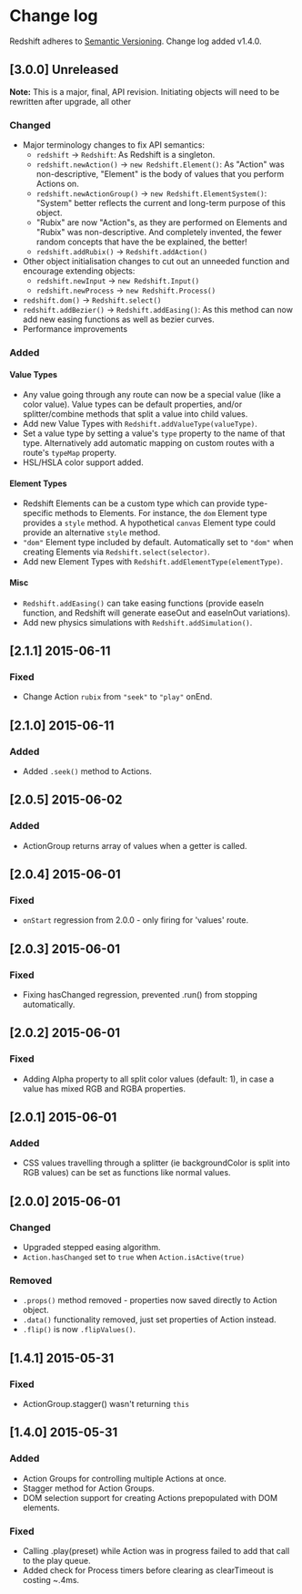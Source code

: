 # Change log

Redshift adheres to [Semantic Versioning](http://semver.org/). Change log added v1.4.0.

## [3.0.0] Unreleased

**Note:** This is a major, final, API revision. Initiating objects will need to be rewritten after upgrade, all other

### Changed
- Major terminology changes to fix API semantics:
    - `redshift` -> `Redshift`: As Redshift is a singleton.
    - `redshift.newAction()` -> `new Redshift.Element()`: As "Action" was non-descriptive, "Element" is the body of values that you perform Actions on.
    - `redshift.newActionGroup()` -> `new Redshift.ElementSystem()`: "System" better reflects the current and long-term purpose of this object.
    - "Rubix" are now "Action"s, as they are performed on Elements and "Rubix" was non-descriptive. And completely invented, the fewer random concepts that have the be explained, the better!
    - `redshift.addRubix()` -> `Redshift.addAction()`
- Other object initialisation changes to cut out an unneeded function and encourage extending objects:
    - `redshift.newInput` -> `new Redshift.Input()`
    - `redshift.newProcess` -> `new Redshift.Process()`
- `redshift.dom()` -> `Redshift.select()`
- `redshift.addBezier()` -> `Redshift.addEasing()`: As this method can now add new easing functions as well as bezier curves.
- Performance improvements

### Added

#### Value Types
- Any value going through any route can now be a special value (like a color value). Value types can be default properties, and/or splitter/combine methods that split a value into child values.
- Add new Value Types with `Redshift.addValueType(valueType)`.
- Set a value type by setting a value's `type` property to the name of that type. Alternatively add automatic mapping on custom routes with a route's `typeMap` property.
- HSL/HSLA color support added.

#### Element Types
- Redshift Elements can be a custom type which can provide type-specific methods to Elements. For instance, the `dom` Element type provides a `style` method. A hypothetical `canvas` Element type could provide an alternative `style` method.
- `"dom"` Element type included by default. Automatically set to `"dom"` when creating Elements via `Redshift.select(selector)`.
- Add new Element Types with `Redshift.addElementType(elementType)`.

#### Misc
- `Redshift.addEasing()` can take easing functions (provide easeIn function, and Redshift will generate easeOut and easeInOut variations).
- Add new physics simulations with `Redshift.addSimulation()`.

## [2.1.1] 2015-06-11

### Fixed
- Change Action `rubix` from `"seek"` to `"play"` onEnd.

## [2.1.0] 2015-06-11

### Added
- Added `.seek()` method to Actions.

## [2.0.5] 2015-06-02

### Added
- ActionGroup returns array of values when a getter is called.

## [2.0.4] 2015-06-01

### Fixed
- `onStart` regression from 2.0.0 - only firing for 'values' route.

## [2.0.3] 2015-06-01

### Fixed
- Fixing hasChanged regression, prevented .run() from stopping automatically.

## [2.0.2] 2015-06-01

### Fixed
- Adding Alpha property to all split color values (default: 1), in case a value has mixed RGB and RGBA properties.

## [2.0.1] 2015-06-01

### Added
- CSS values travelling through a splitter (ie backgroundColor is split into RGB values) can be set as functions like normal values.

## [2.0.0] 2015-06-01

### Changed
- Upgraded stepped easing algorithm.
- `Action.hasChanged` set to `true` when `Action.isActive(true)`

### Removed
- `.props()` method removed - properties now saved directly to Action object.
- `.data()` functionality removed, just set properties of Action instead.
- `.flip()` is now `.flipValues()`.

## [1.4.1] 2015-05-31

### Fixed
- ActionGroup.stagger() wasn't returning `this`

## [1.4.0] 2015-05-31

### Added
- Action Groups for controlling multiple Actions at once.
- Stagger method for Action Groups.
- DOM selection support for creating Actions prepopulated with DOM elements.

### Fixed
- Calling .play(preset) while Action was in progress failed to add that call to the play queue.
- Added check for Process timers before clearing as clearTimeout is costing ~.4ms.

